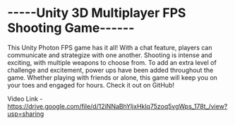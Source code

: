 
# -----Unity 3D Multiplayer FPS Shooting Game------

This Unity Photon FPS game has it all! With a chat feature, players can communicate and strategize with one another. Shooting is intense and exciting, with multiple weapons to choose from. To add an extra level of challenge and excitement, power ups have been added throughout the game. Whether playing with friends or alone, this game will keep you on your toes and engaged for hours. Check it out on GitHub!

Video Link - https://drive.google.com/file/d/12iNNaBhYljxHklq75zoq5vgWps_178t_/view?usp=sharing

